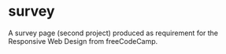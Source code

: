# survey
A survey page (second project) produced as requirement for the Responsive Web Design from freeCodeCamp.
